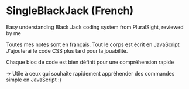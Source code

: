 # SingleBlackJack (French)
Easy understanding Black Jack coding system from PluralSight, reviewed by me

Toutes mes notes sont en français. 
Tout le corps est écrit en JavaScript
J'ajouterai le code CSS plus tard pour la jouabilité.

Chaque bloc de code est bien définit pour une compréhension rapide

-> Utile à ceux qui souhaite rapidement appréhender des commandes simple en JavaScript :)
